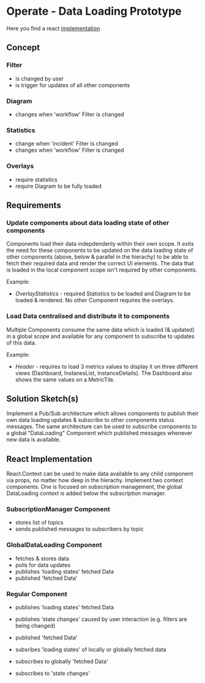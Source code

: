 # Operate - Data Loading Prototype

Here you find a react [implementation](https://github.com/fh48/Operate-Data-Loading-Prototype-React) 

## Concept 

### Filter
* is changed by user 
* is trigger for updates of all other components

### Diagram 
* changes when 'workflow' Filter is changed 

### Statistics
* change when 'incident' Filter is changed
* changes when 'workflow' Filter is changed 

### Overlays 
* require statistics 
* require Diagram to be fully loaded 


## Requirements

### Update components about data loading state of other components 

Components load their data indepdendenly within their own scope. It exits the need for these components to be updated on the data loading state of other components (above, below & parallel in the hierachy) to be able to fetch their required data and render the correct UI elements. The data that is loaded in the local component scope isn't required by other components. 

Example: 
* *OverlayStatistics* - required Statistics to be loaded and Diagram to be loaded & rendered. No other Component requires the overlays. 

### Load Data centralised and distribute it to components

Multiple Components consume the same data which is loaded (& updated) in a global scope and available for any component to subscribe to updates of this data. 

Example: 
* *Header* - requires to load 3 metrics values to display it on three different views (Dashboard, InstanesList, InstanceDetails). The Dashboard also shows the same values on a MetricTile.


## Solution Sketch(s)

Implement a Pub/Sub architecture which allows components to publish their own data loading updates & subscribe to other components status messages. The same architecture can be used to subscribe components to a global "DataLoading" Component which published messages whenever new data is available.   

## React Implementation 

React.Context can be used to make data available to any child component via props, no matter how deep in the hierachy.
Implement two context components. One is focused on subscription management, the global DataLoading context is added below the 
subscription manager.

### SubscriptionManager Component 
* stores list of topics
* sends published messages to subscribers by topic 


### GlobalDataLoading Component 
* fetches & stores data 
* polls for data updates 
* publishes 'loading states' fetched Data
* published 'fetched Data'

### Regular Component 
* publishes 'loading states' fetched Data
* publishes 'state changes' caused by user interaction (e.g. filters are being changed)
* published 'fetched Data'

* subsribes 'loading states' of locally or globally fetched data
* subscribes to globally 'fetched Data'
* subscribes to 'state changes'
